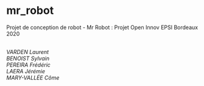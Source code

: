 # mr_robot
Projet de conception de robot - Mr Robot : Projet Open Innov EPSI Bordeaux 2020

*<br>VARDEN Laurent
<br>BENOIST Sylvain
<br>PEREIRA Frédéric
<br>LAERA Jérémie
<br>MARY-VALLÉE Côme*
